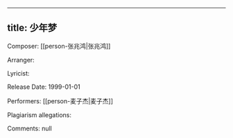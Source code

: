
---
title: 少年梦
---
Composer: [[person-张兆鸿|张兆鸿]]

Arranger: 

Lyricist: 

Release Date: 1999-01-01

Performers: [[person-麦子杰|麦子杰]]

Plagiarism allegations:


Comments:
null
